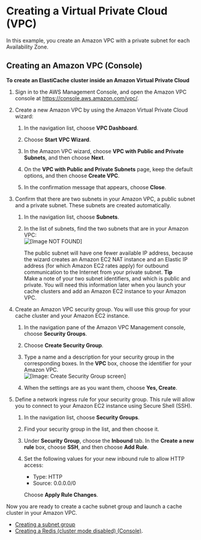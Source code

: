 # Creating a Virtual Private Cloud \(VPC\)<a name="VPCs.CreatingVPC"></a>

In this example, you create an Amazon VPC with a private subnet for each Availability Zone\.

## Creating an Amazon VPC \(Console\)<a name="VPCs.CreatingVPC.CON"></a>

**To create an ElastiCache cluster inside an Amazon Virtual Private Cloud**

1. Sign in to the AWS Management Console, and open the Amazon VPC console at [https://console\.aws\.amazon\.com/vpc/](https://console.aws.amazon.com/vpc/)\.

1. Create a new Amazon VPC by using the Amazon Virtual Private Cloud wizard:

   1. In the navigation list, choose **VPC Dashboard**\.

   1. Choose **Start VPC Wizard**\.

   1. In the Amazon VPC wizard, choose **VPC with Public and Private Subnets**, and then choose **Next**\.

   1. On the **VPC with Public and Private Subnets** page, keep the default options, and then choose **Create VPC**\.

   1. In the confirmation message that appears, choose **Close**\.

1. Confirm that there are two subnets in your Amazon VPC, a public subnet and a private subnet\. These subnets are created automatically\.

   1. In the navigation list, choose **Subnets**\.

   1. In the list of subnets, find the two subnets that are in your Amazon VPC:  
![\[Image NOT FOUND\]](http://docs.aws.amazon.com/AmazonElastiCache/latest/red-ug/images/vpc-01.png)

      The public subnet will have one fewer available IP address, because the wizard creates an Amazon EC2 NAT instance and an Elastic IP address \(for which Amazon EC2 rates apply\) for outbound communication to the Internet from your private subnet\.
**Tip**  
Make a note of your two subnet identifiers, and which is public and private\. You will need this information later when you launch your cache clusters and add an Amazon EC2 instance to your Amazon VPC\.

1. Create an Amazon VPC security group\. You will use this group for your cache cluster and your Amazon EC2 instance\.

   1. In the navigation pane of the Amazon VPC Management console, choose **Security Groups**\.

   1. Choose **Create Security Group**\.

   1. Type a name and a description for your security group in the corresponding boxes\. In the **VPC** box, choose the identifier for your Amazon VPC\.  
![\[Image: Create Security Group screen\]](http://docs.aws.amazon.com/AmazonElastiCache/latest/red-ug/images/vpc-02.png)

   1. When the settings are as you want them, choose **Yes, Create**\.

1. Define a network ingress rule for your security group\. This rule will allow you to connect to your Amazon EC2 instance using Secure Shell \(SSH\)\.

   1. In the navigation list, choose **Security Groups**\.

   1. Find your security group in the list, and then choose it\. 

   1. Under **Security Group**, choose the **Inbound** tab\. In the **Create a new rule** box, choose **SSH**, and then choose **Add Rule**\.

   1. Set the following values for your new inbound rule to allow HTTP access: 
      + Type: HTTP
      + Source: 0\.0\.0\.0/0

      Choose **Apply Rule Changes**\.

Now you are ready to create a cache subnet group and launch a cache cluster in your Amazon VPC\. 
+ [Creating a subnet group](SubnetGroups.Creating.md)
+ [Creating a Redis \(cluster mode disabled\) \(Console\)](Clusters.Create.md#Clusters.Create.CON.Redis)\. 
